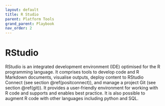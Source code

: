 ```yaml
---
layout: default
title: R Studio
parent: Platform Tools
grand_parent: Playbook
nav_order: 2
---
```


# RStudio

RStudio is an integrated development environment (IDE) optimised for the R programming language. It comprises tools to develop code and R Markdown documents, visualise outputs, deploy content to RStudio Connect (see section \@ref(positconnect)), and manage a project Git (see section \@ref(git)). It provides a user-friendly environment for working with R code and supports and enables best practice. It is also possible to augment R code with other languages including python and SQL.